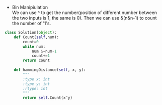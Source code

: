 - Bin Manipiulation  
We can use ^ to get the number(position of different number between the two inputs is 1, the same is 0). Then we can use &(n&n-1) to count the number of '1's.  
```python
class Solution(object):
    def Count(self,num):
        count=0
        while num:
            num &=num-1
            count+=1
        return count
    
    def hammingDistance(self, x, y):
        """
        :type x: int
        :type y: int
        :rtype: int
        """
        return self.Count(x^y)
```  